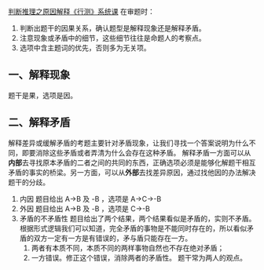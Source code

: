 [判断推理之原因解释《行测》系统课](https://www.bilibili.com/video/BV15v411c71B)
在审题时：
1. 判断出题干的因果关系，确认题型是解释现象还是解释矛盾。
2. 注意现象或矛盾中的细节，这些细节往往是命题人的考察点。
3. 选项中含主题词的优先，否则多为无关项。
## 一、解释现象
题干是果，选项是因。
## 二、解释矛盾
解释差异或缓解矛盾的考题主要针对矛盾现象，让我们寻找一个答案说明为什么不同，即要消除这些矛盾或者弄清为什么会存在这种矛盾。
解释矛盾一方面可以从**内部**去寻找原本矛盾的二者之间的共同的东西，正确选项必须是能够化解题干相互矛盾的事实的桥梁。另一方面，可以从**外部**去找差异原因，通过找他因的办法解决题干的分歧。
1. 内因
    题目给出 A→B 及 -B ，选项是 A→C→-B
2. 外因
    题目给出 A→B 及 -B ，选项是 C→-B
3. 矛盾的不矛盾性
    题目给出了两个结果，两个结果看似是矛盾的，实则不矛盾。
    根据形式逻辑我们可以知道，完全矛盾的事物是不能同时存在的，所以看似矛盾的双方一定有一方是有错误的，矛与盾只能存在一方。
    1. 两者有本质不同，本质不同的两样事物自然也不存在绝对矛盾；
    2. 一方错误。修正这个错误，消除两者的矛盾性。
    题干常为两人的观点。